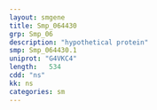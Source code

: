 ```yaml
---
layout: smgene
title: Smp_064430
grp: Smp_06
description: "hypothetical protein"
smp: Smp_064430.1
uniprot: "G4VKC4"
length:   534
cdd: "ns"
kk: ns
categories: sm
---
```

